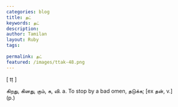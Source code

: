 ```yaml
---
categories: blog
title: தட்
keywords: தட்
description: 
author: Tamilan
layout: Ruby
tags: 
 
permalink: தட்
featured: /images/ttak-48.png
---
```

  
[ tṭ ]  
  
கிறது, கினது, கும், க, வி. a. To stop by a bad omen, தடுக்க; [ex தன், v.]  
(p.)